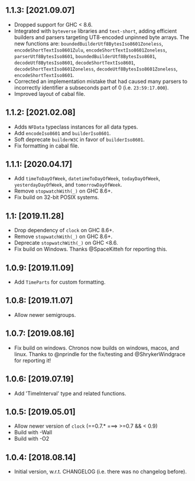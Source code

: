1.1.3: [2021.09.07]
-------------------
* Dropped support for GHC < 8.6.
* Integrated with `byteverse` libraries and `text-short`, adding efficient
  builders and parsers targeting UT8-encoded unpinned byte arrays. The new
  functions are: `boundedBuilderUtf8BytesIso8601Zoneless`,
  `encodeShortTextIso8601Zulu`, `encodeShortTextIso8601Zoneless`,
  `parserUtf8BytesIso8601`, `boundedBuilderUtf8BytesIso8601`,
  `decodeUtf8BytesIso8601`, `decodeShortTextIso8601`,
  `decodeShortTextIso8601Zoneless`, `decodeUtf8BytesIso8601Zoneless`,
  `encodeShortTextIso8601`.
* Corrected an implementation mistake that had caused many parsers to
  incorrectly identifier a subseconds part of 0 (i.e. `23:59:17.000`).
* Improved layout of cabal file.

1.1.2: [2021.02.08]
-------------------
* Adds `NFData` typeclass instances for all data types.
* Add `encodeIso8601` and `builderIso8601`.
* Soft deprecate `builderW3C` in favor of `builderIso8601`.
* Fix formatting in cabal file. 

1.1.1: [2020.04.17]
-------------------
* Add `timeToDayOfWeek`, `datetimeToDayOfWeek`, `todayDayOfWeek`,
  `yesterdayDayOfWeek`, and `tomorrowDayOfWeek`.
* Remove `stopwatchWith(_)` on GHC 8.6+.
* Fix build on 32-bit POSIX systems.

1.1: [2019.11.28]
-----------------
* Drop dependency of `clock` on GHC 8.6+.
* Remove `stopwatchWith(_)` on GHC 8.6+.
* Deprecate `stopwatchWith(_)` on GHC <8.6.
* Fix build on Windows. Thanks @SpaceKitteh for reporting this.

1.0.9: [2019.11.09]
-------------------
* Add `TimeParts` for custom formatting.

1.0.8: [2019.11.07]
-------------------
* Allow newer semigroups.

1.0.7: [2019.08.16]
-------------------
* Fix build on windows. Chronos now builds on windows, macos, and linux. Thanks
  to @nprindle for the fix/testing and @ShrykerWindgrace for reporting it!

1.0.6: [2019.07.19]
-----------------
* Add 'TimeInterval' type and related functions.

1.0.5: [2019.05.01]
-------------------
* Allow newer version of `clock` (==0.7.* ===> >=0.7 && < 0.9)
* Build with -Wall
* Build with -O2

1.0.4: [2018.08.14]
-------------------
* Initial version, w.r.t. CHANGELOG (i.e. there was no changelog before).
